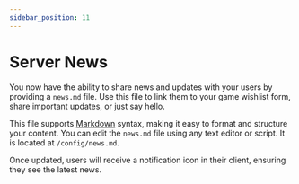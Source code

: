 ```yaml
---
sidebar_position: 11
---
```


# Server News

You now have the ability to share news and updates with your users by providing a `news.md` file. Use this file to link them to your game wishlist form, share important updates, or just say hello.

This file supports [Markdown](https://wikipedia.org/wiki/Markdown) syntax, making it easy to format and structure your content. You can edit the `news.md` file using any text editor or script. It is located at `/config/news.md`.

Once updated, users will receive a notification icon in their client, ensuring they see the latest news.
